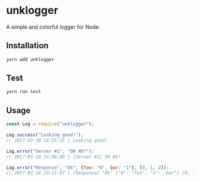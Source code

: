 # unklogger
A simple and colorful logger for Node.

## Installation
```bash
yarn add unklogger
```

## Test
```bash
yarn run test
```

## Usage
```javascript
const Log = require("unklogger");

Log.success("Looking good!");
// 2017-03-10 18:55:15 | Looking good!

Log.error("Server #1", "OH NO!");
// 2017-03-10 19:00:00 | [Server #1] OH NO!

Log.error("Response", "Ok", {foo: "0", bar: "1"}, [0, 1, 2]);
// 2017-03-10 19:11:07 | [Response] "Ok" {"0": "foo", "1": "bar"} [0, 1, 2]
```
